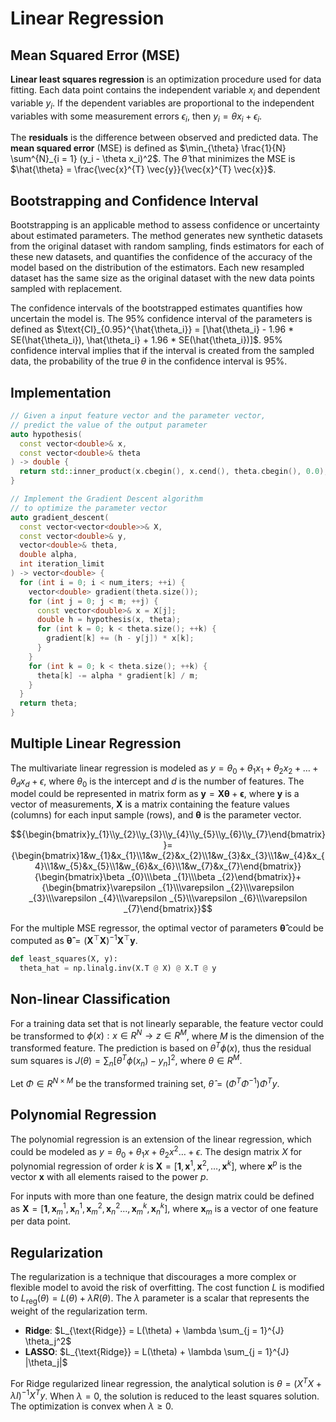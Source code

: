 # Linear Regression

## Mean Squared Error (MSE)

**Linear least squares regression** is an optimization procedure used for data fitting. Each data point contains the independent variable $x_i$ and dependent variable $y_i$. If the dependent variables are proportional to the independent variables with some measurement errors $\epsilon_i$, then $y_i = \theta x_i + \epsilon_i$.

The **residuals** is the difference between observed and predicted data. The **mean squared error** (MSE) is defined as $\min_{\theta} \frac{1}{N} \sum^{N}_{i = 1} (y_i  - \theta x_i)^2$. The $\hat{\theta}$ that minimizes the MSE is $\hat{\theta} = \frac{\vec{x}^{T} \vec{y}}{\vec{x}^{T} \vec{x}}$.

## Bootstrapping and Confidence Interval

Bootstrapping is an applicable method to assess confidence or uncertainty about estimated parameters. The method generates new synthetic datasets from the original dataset with random sampling, finds estimators for each of these new datasets, and quantifies the confidence of the accuracy of the model based on the distribution of the estimators. Each new resampled dataset has the same size as the original dataset with the new data points sampled with replacement.

The confidence intervals of the bootstrapped estimates quantifies how uncertain the model is. The 95% confidence interval of the parameters is defined as $\text{CI}_{0.95}^{\hat{\theta_i}} = [\hat{\theta_i} - 1.96 * SE(\hat{\theta_i}), \hat{\theta_i} + 1.96 * SE(\hat{\theta_i})]$. 95% confidence interval implies that if the interval is created from the sampled data, the probability of the true $\theta$ in the confidence interval is 95%.

## Implementation

```cpp
// Given a input feature vector and the parameter vector,
// predict the value of the output parameter
auto hypothesis(
  const vector<double>& x,
  const vector<double>& theta
) -> double {
  return std::inner_product(x.cbegin(), x.cend(), theta.cbegin(), 0.0);
}

// Implement the Gradient Descent algorithm
// to optimize the parameter vector
auto gradient_descent(
  const vector<vector<double>>& X,
  const vector<double>& y,
  vector<double>& theta,
  double alpha,
  int iteration_limit
) -> vector<double> {
  for (int i = 0; i < num_iters; ++i) {
    vector<double> gradient(theta.size());
    for (int j = 0; j < m; ++j) {
      const vector<double>& x = X[j];
      double h = hypothesis(x, theta);
      for (int k = 0; k < theta.size(); ++k) {
        gradient[k] += (h - y[j]) * x[k];
      }
    }
    for (int k = 0; k < theta.size(); ++k) {
      theta[k] -= alpha * gradient[k] / m;
    }
  }
  return theta;
}
```

## Multiple Linear Regression

The multivariate linear regression is modeled as $y = \theta_0 + \theta_1 x_1 + \theta_2 x_2 + \dots + \theta_d x_d + \epsilon$, where $\theta_0$ is the intercept and $d$ is the number of features. The model could be represented in matrix form as $\mathbf{y} = \mathbf{X}\boldsymbol{\theta} + \mathbf{\epsilon}$, where $\mathbf{y}$ is a vector of measurements, $\mathbf{X}$ is a matrix containing the feature values (columns) for each input sample (rows), and $\boldsymbol{\theta}$ is the parameter vector.

$${\begin{bmatrix}y_{1}\\y_{2}\\y_{3}\\y_{4}\\y_{5}\\y_{6}\\y_{7}\end{bmatrix}}={\begin{bmatrix}1&w_{1}&x_{1}\\1&w_{2}&x_{2}\\1&w_{3}&x_{3}\\1&w_{4}&x_{4}\\1&w_{5}&x_{5}\\1&w_{6}&x_{6}\\1&w_{7}&x_{7}\end{bmatrix}}{\begin{bmatrix}\beta _{0}\\\beta _{1}\\\beta _{2}\end{bmatrix}}+{\begin{bmatrix}\varepsilon _{1}\\\varepsilon _{2}\\\varepsilon _{3}\\\varepsilon _{4}\\\varepsilon _{5}\\\varepsilon _{6}\\\varepsilon _{7}\end{bmatrix}}$$

For the multiple MSE regressor, the optimal vector of parameters $\boldsymbol{\hat\theta}$ could be computed as $\boldsymbol{\hat\theta} = (\mathbf{X}^\top\mathbf{X})^{-1}\mathbf{X}^\top\mathbf{y}$.

```py
def least_squares(X, y):
  theta_hat = np.linalg.inv(X.T @ X) @ X.T @ y
```

## Non-linear Classification

For a training data set that is not linearly separable, the feature vector could be transformed to $\phi(x): x \in R^N \rightarrow z \in R^M$, where $M$ is the dimension of the transformed feature. The prediction is based on $\theta^T \phi(x)$, thus the residual sum squares is $J(\theta) = \sum_n [\theta^T \phi(x_n) - y_n]^2$, where $\theta \in R^M$.

Let $\Phi \in R^{N \times M}$ be the transformed training set, $\hat{\theta} = (\Phi^T \Phi^{-1}) \Phi^{T} y$.

## Polynomial Regression

The polynomial regression is an extension of the linear regression, which could be modeled as $y = \theta_0 + \theta_1 x + \theta_2 x^2 \dots + \epsilon$. The design matrix $X$ for polynomial regression of order $k$ is $\mathbf{X} = \big[ \boldsymbol 1 , \mathbf{x}^1, \mathbf{x}^2 , \ldots , \mathbf{x}^k \big]$, where $\mathbf{x}^p$ is the vector $\mathbf{x}$ with all elements raised to the power $p$.

For inputs with more than one feature, the design matrix could be defined as $\mathbf{X} = \big[ \boldsymbol 1 , \mathbf{x}_m^1, \mathbf{x}_n^1, \mathbf{x}_m^2 , \mathbf{x}_n^2\ldots , \mathbf{x}_m^k , \mathbf{x}_n^k \big]$, where $\mathbf{x}_m$ is a vector of one feature per data point.

## Regularization

The regularization is a technique that discourages a more complex or flexible model to avoid the risk of overfitting. The cost function $L$ is modified to $L_{\text{reg}}(\theta) = L(\theta) + \lambda R(\theta)$. The $\lambda$ parameter is a scalar that represents the weight of the regularization term.

- **Ridge**: $L_{\text{Ridge}} = L(\theta) + \lambda \sum_{j = 1}^{J} \theta_j^2$
- **LASSO**: $L_{\text{Ridge}} = L(\theta) + \lambda \sum_{j = 1}^{J} |\theta_j|$

For Ridge regularized linear regression, the analytical solution is $\theta = (X^{T}X + \lambda I)^{-1} X^{T}y$. When $\lambda = 0$, the solution is reduced to the least squares solution. The optimization is convex when $\lambda \ge 0$.
